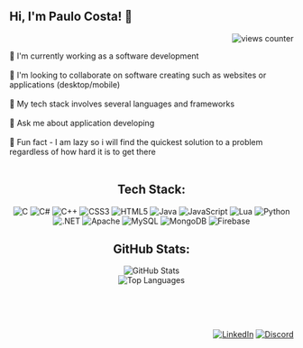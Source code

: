 <div>
  <h2 align="left"> Hi, I'm Paulo Costa! 👋</h2>
  <p align="right"><img src="https://komarev.com/ghpvc/?username=pialo3434" alt="views counter"></p>
</div>


📌 I'm currently working as a software development <br><br>📌 I'm looking to collaborate on software creating such as websites or applications (desktop/mobile) <br><br>📌 My tech stack involves several languages and frameworks <br><br>📌 Ask me about application developing <br><br>📌 Fun fact - I am lazy so i will find the quickest solution to a problem regardless of how hard it is to get there <br><br> 

<div align="center">
  <h2>Tech Stack:</h2>
</div>

<p align="center">
  <img src="https://img.shields.io/badge/c-%2300599C.svg?style=for-the-badge&logo=c&logoColor=white&color=171B22" alt="C">
  <img src="https://img.shields.io/badge/c%23-%23239120.svg?style=for-the-badge&logo=c-sharp&logoColor=white&color=171B22" alt="C#">
  <img src="https://img.shields.io/badge/c++-%2300599C.svg?style=for-the-badge&logo=c%2B%2B&logoColor=white&color=171B22" alt="C++">
  <img src="https://img.shields.io/badge/css3-%231572B6.svg?style=for-the-badge&logo=css3&logoColor=white&color=171B22" alt="CSS3">
  <img src="https://img.shields.io/badge/html5-%23E34F26.svg?style=for-the-badge&logo=html5&logoColor=white&color=171B22" alt="HTML5">
  <img src="https://img.shields.io/badge/java-%23ED8B00.svg?style=for-the-badge&logo=java&logoColor=white&color=171B22" alt="Java">
  <img src="https://img.shields.io/badge/javascript-%23323330.svg?style=for-the-badge&logo=javascript&logoColor=%23F7DF1E&color=171B22" alt="JavaScript">
  <img src="https://img.shields.io/badge/lua-%232C2D72.svg?style=for-the-badge&logo=lua&logoColor=white&color=171B22" alt="Lua">
  <img src="https://img.shields.io/badge/python-3670A0?style=for-the-badge&logo=python&logoColor=ffdd54&color=171B22" alt="Python">
  <img src="https://img.shields.io/badge/.NET-5C2D91?style=for-the-badge&logo=.net&logoColor=white&color=171B22" alt=".NET">
  <img src="https://img.shields.io/badge/apache-%23D42029.svg?style=for-the-badge&logo=apache&logoColor=white&color=171B22" alt="Apache">
  <img src="https://img.shields.io/badge/mysql-%2300f.svg?style=for-the-badge&logo=mysql&logoColor=white&color=171B22" alt="MySQL">
  <img src="https://img.shields.io/badge/MongoDB-%234ea94b.svg?style=for-the-badge&logo=mongodb&logoColor=white&color=171B22" alt="MongoDB">
  <img src="https://img.shields.io/badge/firebase-%23039BE5.svg?style=for-the-badge&logo=firebase&color=171B22" alt="Firebase">
</p>

<div align="center">
  <h2>GitHub Stats:</h2>
  <img src="https://github-readme-stats.vercel.app/api?username=pialo3434&theme=blueberry&hide_border=false&include_all_commits=false&count_private=false" alt="GitHub Stats"><br>
  <img src="https://github-readme-stats.vercel.app/api/top-langs/?username=pialo3434&theme=blueberry&hide_border=false&include_all_commits=false&count_private=false&layout=compact" alt="Top Languages">
</div>

<br><br><br> <!-- Adding space above badges -->

<p align="right">
    <a href="https://www.linkedin.com/in/paulo-costa-b65ba9188/" target="_blank"><img src="https://img.shields.io/badge/LinkedIn-%230077B5.svg?logo=linkedin&logoColor=white" alt="LinkedIn"></a>
    <a href="https://discord.gg/4kbWHbt8R5" target="_blank"><img src="https://img.shields.io/badge/Discord-%237289DA.svg?logo=discord&logoColor=white" alt="Discord"></a>
</p>



